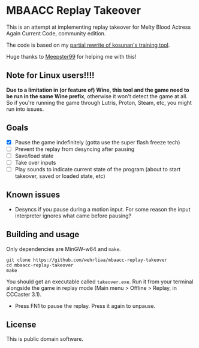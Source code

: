 # MBAACC Replay Takeover

This is an attempt at implementing replay takeover for Melty Blood Actress Again Current Code, community edition.

The code is based on my [partial rewrite of kosunan's training tool](https://github.com/wehrliaa/mbaacc-training-linux).

Huge thanks to [Meepster99](https://github.com/Meepster99/) for helping me with this!

## Note for Linux users!!!!

**Due to a limitation in (or feature of) Wine, this tool and the game need to be run in the same Wine prefix**, otherwise it won't detect the game at all. So if you're running the game through Lutris, Proton, Steam, etc, you might run into issues.

## Goals

- [X] Pause the game indefinitely (gotta use the super flash freeze tech)
- [ ] Prevent the replay from desyncing after pausing
- [ ] Save/load state
- [ ] Take over inputs
- [ ] Play sounds to indicate current state of the program (about to start takeover, saved or loaded state, etc)

## Known issues

- Desyncs if you pause during a motion input. For some reason the input interpreter ignores what came before pausing?

## Building and usage

Only dependencies are MinGW-w64 and `make`.

```
git clone https://github.com/wehrliaa/mbaacc-replay-takeover
cd mbaacc-replay-takeover
make
```

You should get an executable called `takeover.exe`. Run it from your terminal alongside the game in replay mode (Main menu > Offline > Replay, in CCCaster 3.1).

- Press FN1 to pause the replay. Press it again to unpause.

## License

This is public domain software.
